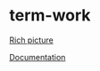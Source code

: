 # term-work

[Rich picture](https://drive.google.com/open?id=1_bRHJzIRbnIRBMIsqDr20nagaw7cx6Ec)

[Documentation](https://www.overleaf.com/read/sfkmkvsthzhs)
